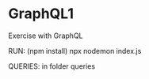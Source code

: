 # GraphQL1
Exercise with GraphQL

RUN: 
(npm install)
npx nodemon index.js

QUERIES: in folder queries

